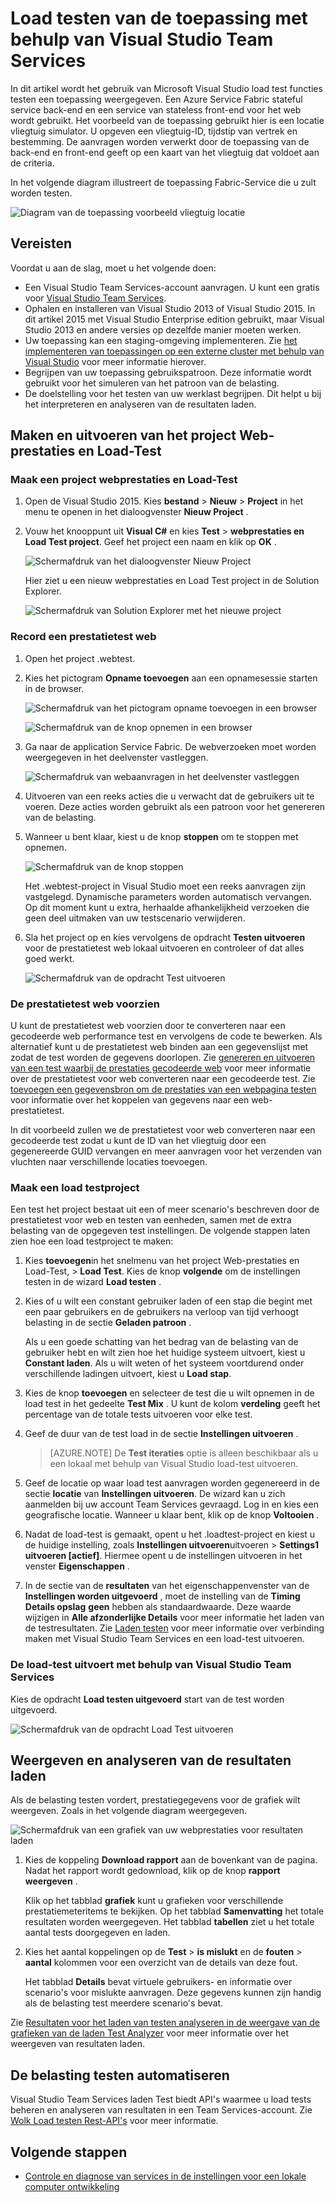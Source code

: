 <properties
    pageTitle="Load testen van de toepassing met behulp van Visual Studio Team Services | Microsoft Azure"
    description="Meer informatie over het testen uw Azure Service Fabric-toepassingen met behulp van Visual Studio Team Services."
    services="service-fabric"
    documentationCenter="na"
    authors="cawams"
    manager="timlt"
    editor="" />

<tags
    ms.service="multiple"
    ms.devlang="dotnet"
    ms.topic="article"
    ms.tgt_pltfrm="na"
    ms.workload="multiple"
    ms.date="07/29/2016"
    ms.author="cawa" />

# <a name="load-test-your-application-by-using-visual-studio-team-services"></a>Load testen van de toepassing met behulp van Visual Studio Team Services

In dit artikel wordt het gebruik van Microsoft Visual Studio load test functies testen een toepassing weergegeven. Een Azure Service Fabric stateful service back-end en een service van stateless front-end voor het web wordt gebruikt. Het voorbeeld van de toepassing gebruikt hier is een locatie vliegtuig simulator. U opgeven een vliegtuig-ID, tijdstip van vertrek en bestemming. De aanvragen worden verwerkt door de toepassing van de back-end en front-end geeft op een kaart van het vliegtuig dat voldoet aan de criteria.

In het volgende diagram illustreert de toepassing Fabric-Service die u zult worden testen.

![Diagram van de toepassing voorbeeld vliegtuig locatie][0]

## <a name="prerequisites"></a>Vereisten
Voordat u aan de slag, moet u het volgende doen:

- Een Visual Studio Team Services-account aanvragen. U kunt een gratis voor [Visual Studio Team Services](https://www.visualstudio.com).
- Ophalen en installeren van Visual Studio 2013 of Visual Studio 2015. In dit artikel 2015 met Visual Studio Enterprise edition gebruikt, maar Visual Studio 2013 en andere versies op dezelfde manier moeten werken.
- Uw toepassing kan een staging-omgeving implementeren. Zie [het implementeren van toepassingen op een externe cluster met behulp van Visual Studio](service-fabric-publish-app-remote-cluster.md) voor meer informatie hierover.
- Begrijpen van uw toepassing gebruikspatroon. Deze informatie wordt gebruikt voor het simuleren van het patroon van de belasting.
- De doelstelling voor het testen van uw werklast begrijpen. Dit helpt u bij het interpreteren en analyseren van de resultaten laden.

## <a name="create-and-run-the-web-performance-and-load-test-project"></a>Maken en uitvoeren van het project Web-prestaties en Load-Test

### <a name="create-a-web-performance-and-load-test-project"></a>Maak een project webprestaties en Load-Test

1. Open de Visual Studio 2015. Kies **bestand** > **Nieuw** > **Project** in het menu te openen in het dialoogvenster **Nieuw Project** .

2. Vouw het knooppunt uit **Visual C#** en kies **Test** > **webprestaties en Load Test project**. Geef het project een naam en klik op **OK** .

    ![Schermafdruk van het dialoogvenster Nieuw Project][1]

    Hier ziet u een nieuw webprestaties en Load Test project in de Solution Explorer.

    ![Schermafdruk van Solution Explorer met het nieuwe project][2]

### <a name="record-a-web-performance-test"></a>Record een prestatietest web

1. Open het project .webtest.

2. Kies het pictogram **Opname toevoegen** aan een opnamesessie starten in de browser.

    ![Schermafdruk van het pictogram opname toevoegen in een browser][3]

    ![Schermafdruk van de knop opnemen in een browser][4]

3. Ga naar de application Service Fabric. De webverzoeken moet worden weergegeven in het deelvenster vastleggen.

    ![Schermafdruk van webaanvragen in het deelvenster vastleggen][5]

4. Uitvoeren van een reeks acties die u verwacht dat de gebruikers uit te voeren. Deze acties worden gebruikt als een patroon voor het genereren van de belasting.

5. Wanneer u bent klaar, kiest u de knop **stoppen** om te stoppen met opnemen.

    ![Schermafdruk van de knop stoppen][6]

    Het .webtest-project in Visual Studio moet een reeks aanvragen zijn vastgelegd. Dynamische parameters worden automatisch vervangen. Op dit moment kunt u extra, herhaalde afhankelijkheid verzoeken die geen deel uitmaken van uw testscenario verwijderen.

6. Sla het project op en kies vervolgens de opdracht **Testen uitvoeren** voor de prestatietest web lokaal uitvoeren en controleer of dat alles goed werkt.

    ![Schermafdruk van de opdracht Test uitvoeren][7]

### <a name="parameterize-the-web-performance-test"></a>De prestatietest web voorzien

U kunt de prestatietest web voorzien door te converteren naar een gecodeerde web performance test en vervolgens de code te bewerken. Als alternatief kunt u de prestatietest web binden aan een gegevenslijst met zodat de test worden de gegevens doorlopen. Zie [genereren en uitvoeren van een test waarbij de prestaties gecodeerde web](https://msdn.microsoft.com/library/ms182552.aspx) voor meer informatie over de prestatietest voor web converteren naar een gecodeerde test. Zie [toevoegen een gegevensbron om de prestaties van een webpagina testen](https://msdn.microsoft.com/library/ms243142.aspx) voor informatie over het koppelen van gegevens naar een web-prestatietest.

In dit voorbeeld zullen we de prestatietest voor web converteren naar een gecodeerde test zodat u kunt de ID van het vliegtuig door een gegenereerde GUID vervangen en meer aanvragen voor het verzenden van vluchten naar verschillende locaties toevoegen.

### <a name="create-a-load-test-project"></a>Maak een load testproject

Een test het project bestaat uit een of meer scenario's beschreven door de prestatietest voor web en testen van eenheden, samen met de extra belasting van de opgegeven test instellingen. De volgende stappen laten zien hoe een load testproject te maken:

1. Kies **toevoegen**in het snelmenu van het project Web-prestaties en Load-Test, > **Load Test**. Kies de knop **volgende** om de instellingen testen in de wizard **Load testen** .

2. Kies of u wilt een constant gebruiker laden of een stap die begint met een paar gebruikers en de gebruikers na verloop van tijd verhoogt belasting in de sectie **Geladen patroon** .

    Als u een goede schatting van het bedrag van de belasting van de gebruiker hebt en wilt zien hoe het huidige systeem uitvoert, kiest u **Constant laden**. Als u wilt weten of het systeem voortdurend onder verschillende ladingen uitvoert, kiest u **Load stap**.

3. Kies de knop **toevoegen** en selecteer de test die u wilt opnemen in de load test in het gedeelte **Test Mix** . U kunt de kolom **verdeling** geeft het percentage van de totale tests uitvoeren voor elke test.

4. Geef de duur van de test load in de sectie **Instellingen uitvoeren** .

    >[AZURE.NOTE] De **Test iteraties** optie is alleen beschikbaar als u een lokaal met behulp van Visual Studio load-test uitvoeren.

5. Geef de locatie op waar load test aanvragen worden gegenereerd in de sectie **locatie** van **Instellingen uitvoeren**. De wizard kan u zich aanmelden bij uw account Team Services gevraagd. Log in en kies een geografische locatie. Wanneer u klaar bent, klik op de knop **Voltooien** .

6. Nadat de load-test is gemaakt, opent u het .loadtest-project en kiest u de huidige instelling, zoals **Instellingen uitvoeren**uitvoeren > **Settings1 uitvoeren [actief]**. Hiermee opent u de instellingen uitvoeren in het venster **Eigenschappen** .

7. In de sectie van de **resultaten** van het eigenschappenvenster van de **Instellingen worden uitgevoerd** , moet de instelling van de **Timing Details opslag** **geen** hebben als standaardwaarde. Deze waarde wijzigen in **Alle afzonderlijke Details** voor meer informatie het laden van de testresultaten. Zie [Laden testen](https://www.visualstudio.com/load-testing.aspx) voor meer informatie over verbinding maken met Visual Studio Team Services en een load-test uitvoeren.

### <a name="run-the-load-test-by-using-visual-studio-team-services"></a>De load-test uitvoert met behulp van Visual Studio Team Services

Kies de opdracht **Load testen uitgevoerd** start van de test worden uitgevoerd.

![Schermafdruk van de opdracht Load Test uitvoeren][8]

## <a name="view-and-analyze-the-load-test-results"></a>Weergeven en analyseren van de resultaten laden

Als de belasting testen vordert, prestatiegegevens voor de grafiek wilt weergeven. Zoals in het volgende diagram weergegeven.

![Schermafdruk van een grafiek van uw webprestaties voor resultaten laden][9]

1. Kies de koppeling **Download rapport** aan de bovenkant van de pagina. Nadat het rapport wordt gedownload, klik op de knop **rapport weergeven** .

    Klik op het tabblad **grafiek** kunt u grafieken voor verschillende prestatiemeteritems te bekijken. Op het tabblad **Samenvatting** het totale resultaten worden weergegeven. Het tabblad **tabellen** ziet u het totale aantal tests doorgegeven en laden.

2. Kies het aantal koppelingen op de **Test** > **is mislukt** en de **fouten** > **aantal** kolommen voor een overzicht van de details van deze fout.

    Het tabblad **Details** bevat virtuele gebruikers- en informatie over scenario's voor mislukte aanvragen. Deze gegevens kunnen zijn handig als de belasting test meerdere scenario's bevat.

Zie [Resultaten voor het laden van testen analyseren in de weergave van de grafieken van de laden Test Analyzer](https://www.visualstudio.com/load-testing.aspx) voor meer informatie over het weergeven van resultaten laden.

## <a name="automate-your-load-test"></a>De belasting testen automatiseren

Visual Studio Team Services laden Test biedt API's waarmee u load tests beheren en analyseren van resultaten in een Team Services-account. Zie [Wolk Load testen Rest-API's](http://blogs.msdn.com/b/visualstudioalm/archive/2014/11/03/cloud-load-testing-rest-apis-are-here.aspx) voor meer informatie.

## <a name="next-steps"></a>Volgende stappen
- [Controle en diagnose van services in de instellingen voor een lokale computer ontwikkeling](service-fabric-diagnostics-how-to-monitor-and-diagnose-services-locally.md)

[0]: ./media/service-fabric-vso-load-test/OverviewDiagram.png
[1]: ./media/service-fabric-vso-load-test/NewProjectDialog.png
[2]: ./media/service-fabric-vso-load-test/Project.png
[3]: ./media/service-fabric-vso-load-test/AddRecording.png
[4]: ./media/service-fabric-vso-load-test/AddRecording2.png
[5]: ./media/service-fabric-vso-load-test/ActionSequence.png
[6]: ./media/service-fabric-vso-load-test/StopRecording.png
[7]: ./media/service-fabric-vso-load-test/RunTest.png
[8]: ./media/service-fabric-vso-load-test/RunTest2.png
[9]: ./media/service-fabric-vso-load-test/Graph.png
